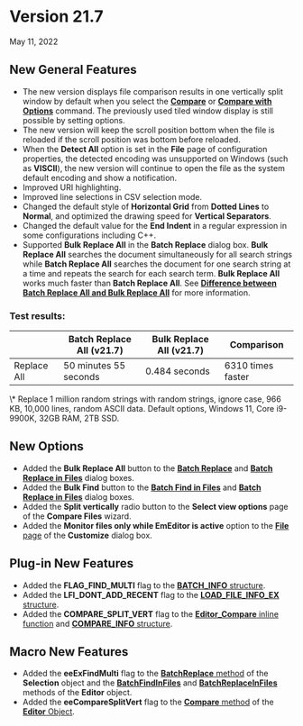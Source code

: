 # Version 21.7

May 11, 2022

## New General Features

- The new version displays file comparison results in one vertically split window by default when you select the **[Compare](../cmd/diff/compare_direct)** or **[Compare with Options](../cmd/diff/compare_options)** command. The previously used tiled window display is still possible by setting options.
- The new version will keep the scroll position bottom when the file is reloaded if the scroll position was bottom before reloaded.
- When the **Detect All** option is set in the **File** page of configuration properties, the detected encoding was unsupported on Windows (such as **VISCII**), the new version will continue to open the file as the system default encoding and show a notification.
- Improved URI highlighting.
- Improved line selections in CSV selection mode.
- Changed the default style of **Horizontal Grid** from **Dotted Lines** to **Normal**, and optimized the drawing speed for **Vertical Separators**.
- Changed the default value for the **End Indent** in a regular expression in some configurations including C++.
- Supported **Bulk Replace All** in the **Batch Replace** dialog box. **Bulk Replace All** searches the document simultaneously for all search strings while **Batch Replace All** searches the document for one search string at a time and repeats the search for each search term. **Bulk Replace All** works much faster than **Batch Replace All**. See [**Difference between Batch Replace All and Bulk Replace All**](../howto/search/batch_vs_bulk) for more information.

### Test results:

|  | Batch Replace All (v21.7) | Bulk Replace All (v21.7) | Comparison |
| --- | --- | --- | --- |
| Replace All | 50 minutes 55 seconds | 0.484 seconds | 6310 times faster |

\\* Replace 1 million random strings with random strings, ignore case, 966 KB, 10,000 lines, random ASCII data. Default options, Windows 11, Core i9-9900K, 32GB RAM, 2TB SSD.

## New Options

- Added the **Bulk Replace All** button to the **[Batch Replace](../dlg/replace/index)** and **[Batch Replace in Files](../dlg/replace_in_files/index)** dialog boxes.
- Added the **Bulk Find** button to the **[Batch Find in Files](../dlg/find_in_files/index)** and **[Batch Replace in Files](../dlg/replace_in_files/index)** dialog boxes.
- Added the **Split vertically** radio button to the **Select view options** page of the **Compare Files** wizard.
- Added the **Monitor files only while EmEditor is active** option to the [**File** page](../dlg/customize/file/index) of the **Customize** dialog box.

## Plug-in New Features

- Added the **FLAG\_FIND\_MULTI** flag to the [**BATCH\_INFO** structure](../plugin/structure/batch_info).
- Added the **LFI\_DONT\_ADD\_RECENT** flag to the [**LOAD\_FILE\_INFO\_EX** structure](../plugin/structure/load_file_info).
- Added the **COMPARE\_SPLIT\_VERT** flag to the [**Editor\_Compare** inline function](../plugin/macro/editor_compare) and [**COMPARE\_INFO** structure](../plugin/structure/compare_info).

## Macro New Features

- Added the **eeExFindMulti** flag to the [**BatchReplace** method](../macro/selection/batch_replace) of the **Selection** object and the **[BatchFindInFiles](../macro/editor/editor_batchfindinfiles)** and **[BatchReplaceInFiles](../macro/editor/editor_batchreplaceinfiles)** methods of the **Editor** object.
- Added the **eeCompareSplitVert** flag to the [**Compare** method](../macro/editor/compare) of the [**Editor** Object](../macro/editor/index).
